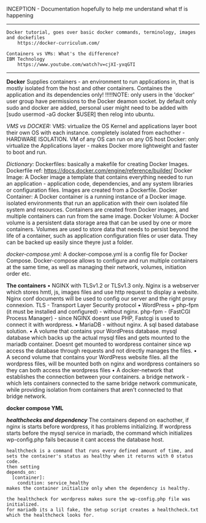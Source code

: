 INCEPTION - Documentation
hopefully to help me understand what tf is happening

-------------------------------------------------------------------------------------------
	Docker tutorial, goes over basic docker commands, terminology, images and dockefiles
		https://docker-curriculum.com/

	Containers vs VMs: What's the difference?
	IBM Technology
		https://www.youtube.com/watch?v=cjXI-yxqGTI
-------------------------------------------------------------------------------------------

**Docker**
	Supplies containers  - an environment to run applications in, that is mostly isolated from the host and other containers.
	Containes the application and its dependencies only!
!!!!!NOTE:
	only users in the 'docker' user group have permissions to the Docker deamon socket. by default only sudo and docker are added, personal user might need to be added with [sudo usermod -aG docker $USER] then relog into ubuntu.


*VMS vs DOCKER:*
	VMS: virtualize the OS Kernel and applications layer
		boot their own OS with each instance.
		completely isolated from eachother - HARDWARE ISOLATION.
		VM of any OS can run on any OS host
	Docker:
		only virtualize the Applications layer - makes Docker more lightweight and faster to boot and run.

*Dictionary:*
		Dockerfiles:
				basically a makefile for creating Docker Images.
				Dockerfile ref: https://docs.docker.com/engine/reference/builder/
		Docker Image:
			A Docker image a template that contains everything needed to run an application - application code, dependencies, and any system libraries or configuration files. Images are created from a Dockerfile.
		Docker Container:
			A Docker container is a running instance of a Docker image. isolated environments that run an application with their own isolated file system and resources. Containers are created from Docker images, and multiple containers can run from the same image.
		Docker Volume:
			A Docker volume is a persistent data storage area that can be used by one or more containers. Volumes are used to store data that needs to persist beyond the life of a container, such as application configuration files or user data.
			They can be backed up easily since theyre just a folder.

*docker-compose.yml:*
	A docker-compose.yml is a config file for Docker Compose.
	Docker-compose allows to configure and run multiple containers at the same time, as well as managing their network, volumes, initiation order etc.



**The containers**
	• NGINX with TLSv1.2 or TLSv1.3 only.
		Nginx is a webserver which stores hmtl, js, images files and use http request to display a website. Nginx conf documents will be used to config our server and the right proxy connexion.
		TLS - Transport Layer Security protocol
	• WordPress + php-fpm (it must be installed and configured) - without nginx.
		php-fpm - (FastCGI Process Manager) - since NGINX doesnt use PHP, Fastcgi is used to connect it with wordpress.
	• MariaDB  -  without nginx.
		A sql based database solution.
	• A volume that contains your WordPress database.
		mysql database which backs up the actual mysql files and gets mounted to the mariadb container.
		Doesnt get mounted to wordpress container since wp access the database through requests and not directly manages the files.
	• A second volume that contains your WordPress website files.
		all the wordpress files, will be mounted both on nginx and wordpress containers so they can both access the wordpress files
	• A docker-network that establishes the connection between your containers.
		a bridge network - which lets containers connected to the same bridge network communicate, while providing isolation from containers that aren't connected to that bridge network.


**docker compose YML**

***healthchecks and dependency***
	The containers depend on eachother, if nginx is starts before wordpress, it has problems initializing.
	If wordpress starts before the mysql service in mariadb, the command which initializes wp-config.php fails because it cant access the database host.

	healthcheck is a command that runs every defined amount of time, and sets the container's status as healthy when it returns with 0 status code.
	then setting
	depends_on:
      [container]:
        condition: service_healthy
	makes the container initialize only when the dependency is healthy.

	the healthcheck for wordpress makes sure the wp-config.php file was initialized.
	for mariadb its a lil fake, the setup script creates a healthcheck.txt which the healthcheck looks for.


